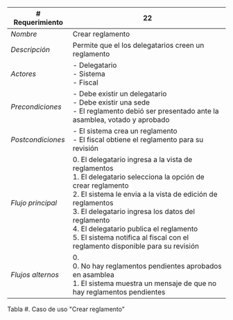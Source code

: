 |# Requerimiento|22 |
|-|-|
| *Nombre*|Crear reglamento
| *Descripción*| Permite que el los delegatarios creen un reglamento |
|*Actores*| - Delegatario<br> - Sistema<br> - Fiscal
|*Precondiciones*| - Debe existir un delegatario<br> - Debe existir una sede<br> - El reglamento debió ser presentado ante la asamblea, votado y aprobado
|*Postcondiciones*| - El sistema crea un reglamento<br> - El fiscal obtiene el reglamento para su revisión
|*Flujo principal*|0.  El delegatario ingresa a la vista de reglamentos<br>1.  El delegatario selecciona la opción de crear reglamento<br>2.  El sistema le envia a la vista de edición de reglamentos<br>3.  El delegatario ingresa los datos del reglamento<br>4.  El delegatario publica el reglamento<br>5.  El sistema notifica al fiscal con el reglamento disponible para su revisión
|*Flujos alternos*|0. <br> 0. No hay reglamentos pendientes aprobados en asamblea<br>1. El sistema muestra un mensaje de que no hay reglamentos pendientes

Tabla #. Caso de uso "Crear reglamento"
